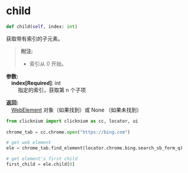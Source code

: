 
# child
```python
def child(self, index: int)
```  

获取带有索引的子元素。

> **附注:**
>- 索引从 0 开始。

**参数:**    
    &emsp;**index[Required]**: int  
        &emsp;&emsp; 指定的索引，获取第 n 个子项

**返回:**  
    &emsp;[WebElement](webelement.md) 对象（如果找到）或 None （如果未找到）



```python
from clicknium import clicknium as cc, locator, ui
    
chrome_tab = cc.chrome.open("https://bing.com")

# get web element
ele = chrome_tab.find_element(locator.chrome.bing.search_sb_form_q)

# get element's first child
first_child = ele.child[0]
```